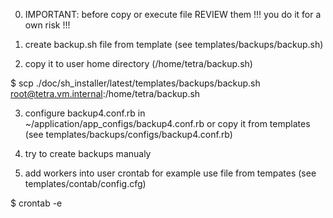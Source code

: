 0. IMPORTANT: before copy or execute file REVIEW them !!! you do it for a own risk !!!

1. create backup.sh file from template (see templates/backups/backup.sh)

2. copy it to user home directory (/home/tetra/backup.sh)

  $ scp ./doc/sh_installer/latest/templates/backups/backup.sh root@tetra.vm.internal:/home/tetra/backup.sh

3. configure backup4.conf.rb in ~/application/app_configs/backup4.conf.rb
   or copy it from templates (see templates/backups/configs/backup4.conf.rb)

4. try to create backups manualy

5. add workers into user crontab for example use file from tempates (see templates/contab/config.cfg)

  $ crontab -e


